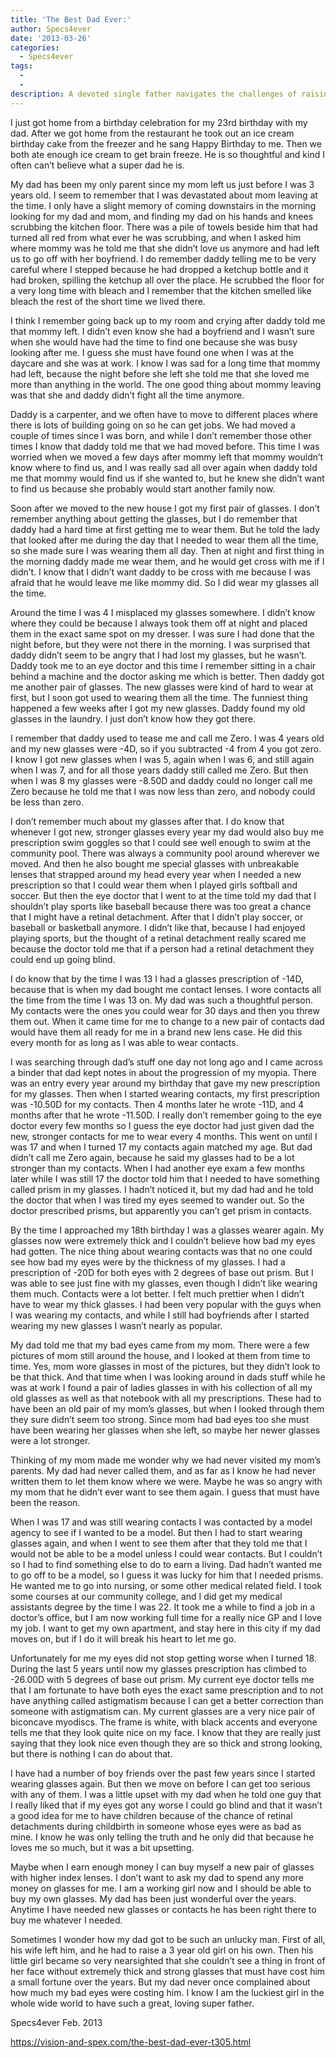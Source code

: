 ```yaml
---
title: 'The Best Dad Ever:'
author: Specs4ever
date: '2013-03-26'
categories:
  - Specs4ever
tags:
  - 
  - 
description: A devoted single father navigates the challenges of raising his daughter after her mother's abandonment.
---
```

I just got home from a birthday celebration for my 23rd birthday with my dad. After we got home from the restaurant he took out an ice cream birthday cake from the freezer and he sang Happy Birthday to me. Then we both ate enough ice cream to get brain freeze.  He is so thoughtful and kind I often can’t believe what a super dad he is.

My dad has been my only parent since my mom left us just before I was 3 years old.  I seem to remember that I was devastated about mom leaving at the time. I only have a slight memory of coming downstairs in the morning looking for my dad and mom, and finding my dad on his hands and knees scrubbing the kitchen floor. There was a pile of towels beside him that had turned all red from what ever he was scrubbing, and when I asked him where mommy was he told me that she didn’t love us anymore and had left us to go off with her boyfriend. I do remember daddy telling me to be very careful where I stepped because he had dropped a ketchup bottle and it had broken, spilling the ketchup all over the place.  He scrubbed the floor for a very long time with bleach and I remember that the kitchen smelled like bleach the rest of the short time we lived there.

I think I remember going back up to my room and crying after daddy told me that mommy left. I didn’t even know she had a boyfriend and I wasn’t sure when she would have had the time to find one because she was busy looking after me.  I guess she must have found one when I was at the daycare and she was at work.  I know I was sad for a long time that mommy had left, because the night before she left she told me that she loved me more than anything in the world.  The one good thing about mommy leaving was that she and daddy didn’t fight all the time anymore.

Daddy is a carpenter, and we often have to move to different places where there is lots of building going on so he can get jobs.  We had moved a couple of times since I was born, and while I don’t remember those other times I know that daddy told me that we had moved before. This time I was worried when we moved a few days after mommy left that mommy wouldn’t know where to find us, and I was really sad all over again when daddy told me that mommy would find us if she wanted to, but he knew she didn’t want to find us because she probably would start another family now.

Soon after we moved to the new house I got my first pair of glasses.  I don’t remember anything about getting the glasses, but I do remember that daddy had a hard time at first getting me to wear them.   But he told the lady that looked after me during the day that I needed to wear them all the time, so she made sure I was wearing them all day. Then at night and first thing in the morning daddy made me wear them, and he would get cross with me if I didn’t.  I know that I didn’t want daddy to be cross with me because I was afraid that he would leave me like mommy did.  So I did wear my glasses all the time.

Around the time I was 4 I misplaced my glasses somewhere. I didn’t know where they could be because I always took them off at night and placed them in the exact same spot on my dresser.  I was sure I had done that the night before, but they were not there in the morning.   I was surprised that daddy didn’t seem to be angry that I had lost my glasses, but he wasn’t.  Daddy took me to an eye doctor and this time I remember sitting in a chair behind a machine and the doctor asking me which is better.  Then daddy got me another pair of glasses.  The new glasses were kind of hard to wear at first, but I soon got used to wearing them all the time. The funniest thing happened a few weeks after I got my new glasses. Daddy found my old glasses in the laundry. I just don’t know how they got there.

I remember that daddy used to tease me and call me Zero. I was 4 years old and my new glasses were -4D, so if you subtracted -4 from 4 you got zero.  I know I got new glasses when I was 5, again when I was 6, and still again when I was 7, and for all those years daddy still called me Zero.  But then when I was 8 my glasses were -8.50D and daddy could no longer call me Zero because he told me that I was now less than zero, and nobody could be less than zero.  

I don’t remember much about my glasses after that. I do know that whenever I got new, stronger glasses every year my dad would also buy me prescription swim goggles so that I could see well enough to swim at the community pool. There was always a community pool around wherever we moved.   And then he also bought me special glasses with unbreakable lenses that strapped around my head every year when I needed a new prescription so that I could wear them when I played girls softball and soccer.  But then the eye doctor that I went to at the time told my dad that I shouldn’t play sports like baseball because there was too great a chance that I might have a retinal detachment.  After that I didn’t play soccer, or baseball or basketball anymore.  I didn’t like that, because I had enjoyed playing sports, but the thought of a retinal detachment really scared me because the doctor told me that if a person had a retinal detachment they could end up going blind.

I do know that by the time I was 13 I had a glasses prescription of -14D, because that is when my dad bought me contact lenses. I wore contacts all the time from the time I was 13 on.   My dad was such a thoughtful person.  My contacts were the ones you could wear for 30 days and then you threw them out. When it came time for me to change to a new pair of contacts dad would have them all ready for me in a brand new lens case.  He did this every month for as long as I was able to wear contacts.

I was searching through dad’s stuff one day not long ago and I came across a binder that dad kept notes in about the progression of my myopia. There was an entry every year around my birthday that gave my new prescription for my glasses.   Then when I started wearing contacts, my first prescription was -10.50D for my contacts. Then 4 months later he wrote -11D, and 4 months after that he wrote -11.50D.  I really don’t remember going to the eye doctor every few months so I guess the eye doctor had just given dad the new, stronger contacts for me to wear every 4 months.  This went on until I was 17 and when I turned 17 my contacts again matched my age.  But dad didn’t call me Zero again, because he said my glasses had to be a lot stronger than my contacts. When I had another eye exam a few months later while I was still 17 the doctor told him that I needed to have something called prism in my glasses.  I hadn’t noticed it, but my dad had and he told the doctor that when I was tired my eyes seemed to wander out.  So the doctor prescribed prisms, but apparently you can’t get prism in contacts.

By the time I approached my 18th birthday I was a glasses wearer again.  My glasses now were extremely thick and I couldn’t believe how bad my eyes had gotten. The nice thing about wearing contacts was that no one could see how bad my eyes were by the thickness of my glasses.  I had a prescription of -20D for both eyes with 2 degrees of base out prism.  But I was able to see just fine with my glasses, even though I didn’t like wearing them much.  Contacts were a lot better.  I felt much prettier when I didn’t have to wear my thick glasses. I had been very popular with the guys when I was wearing my contacts, and while I still had boyfriends after I started wearing my new glasses I wasn’t nearly as popular.

My dad told me that my bad eyes came from my mom.  There were a few pictures of mom still around the house, and I looked at them from time to time. Yes, mom wore glasses in most of the pictures, but they didn’t look to be that thick.  And that time when I was looking around in dads stuff while he was at work I found a pair of ladies glasses in with his collection of all my old glasses as well as that notebook with all my prescriptions.  These had to have been an old pair of my mom’s glasses, but when I looked through them they sure didn’t seem too strong.  Since mom had bad eyes too she must have been wearing her glasses when she left, so maybe her newer glasses were a lot stronger.

Thinking of my mom made me wonder why we had never visited my mom’s parents.  My dad had never called them, and as far as I know he had never written them to let them know where we were. Maybe he was so angry with my mom that he didn’t ever want to see them again. I guess that must have been the reason.

When I was 17 and was still wearing contacts I was contacted by a model agency to see if I wanted to be a model. But then I had to start wearing glasses again, and when I went to see them after that they told me that I would not be able to be a model unless I could wear contacts.  But I couldn’t so I had to find something else to do to earn a living.  Dad hadn’t wanted me to go off to be a model, so I guess it was lucky for him that I needed prisms. He wanted me to go into nursing, or some other medical related field.  I took some courses at our community college, and I did get my medical assistants degree by the time I was 22.  It took me a while to find a job in a doctor’s office, but I am now working full time for a really nice GP and I love my job.  I want to get my own apartment, and stay here in this city if my dad moves on, but if I do it will break his heart to let me go.

Unfortunately for me my eyes did not stop getting worse when I turned 18.  During the last 5 years until now my glasses prescription has climbed to -26.00D with 5 degrees of base out prism. My current eye doctor tells me that I am fortunate to have both eyes the exact same prescription and to not have anything called astigmatism because I can get a better correction than someone with astigmatism can.  My current glasses are a very nice pair of biconcave myodiscs. The frame is white, with black accents and everyone tells me that they look quite nice on my face.  I know that they are really just saying that they look nice even though they are so thick and strong looking, but there is nothing I can do about that.  

I have had a number of boy friends over the past few years since I started wearing glasses again.  But then we move on before I can get too serious with any of them. I was a little upset with my dad when he told one guy that I really liked that if my eyes got any worse I could go blind and that it wasn’t a good idea for me to have children because of the chance of retinal detachments during childbirth in someone whose eyes were as bad as mine. I know he was only telling the truth and he only did that because he loves me so much, but it was a bit upsetting.

Maybe when I earn enough money I can buy myself a new pair of glasses with higher index lenses.  I don’t want to ask my dad to spend any more money on glasses for me. I am a working girl now and I should be able to buy my own glasses.  My dad has been just wonderful over the years.  Anytime I have needed new glasses or contacts he has been right there to buy me whatever I needed.

Sometimes I wonder how my dad got to be such an unlucky man. First of all, his wife left him, and he had to raise a 3 year old girl on his own.  Then his little girl became so very nearsighted that she couldn’t see a thing in front of her face without extremely thick and strong glasses that must have cost him a small fortune over the years. But my dad never once complained about how much my bad eyes were costing him.  I know I am the luckiest girl in the whole wide world to have such a great, loving super father.

Specs4ever
Feb. 2013

https://vision-and-spex.com/the-best-dad-ever-t305.html